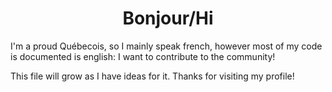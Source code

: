 <h1 align="center">Bonjour/Hi</h1>
<p>
I'm a proud Québecois, so I mainly speak french,  however most of my code is documented is english: I want to contribute to the community!

This file will grow as I have ideas for it. Thanks for visiting my profile!
</p>
